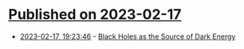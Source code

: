 # [Published on 2023-02-17](index.md)

* [2023-02-17, 19:23:46](https://news.ycombinator.com/item?id=34839090) - [Black Holes as the Source of Dark Energy](https://aasnova.org/2023/02/15/black-holes-as-the-source-of-dark-energy/)
